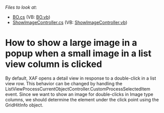 <!-- default file list -->
*Files to look at*:

* [BO.cs](./CS/Solution15.Module.Win/BO.cs) (VB: [BO.vb](./VB/Solution15.Module.Win/BO.vb))
* [ShowImageController.cs](./CS/Solution15.Module.Win/ShowImageController.cs) (VB: [ShowImageController.vb](./VB/Solution15.Module.Win/ShowImageController.vb))
<!-- default file list end -->
# How to show a large image in a popup when a small image in a list view column is clicked


<p>By default, XAF opens a detail view in response to a double-click in a list view row.  This behavior can be changed by handling the ListViewProcessCurrentObjectController.CustomProcessSelectedItem event. Since we want to show an image for double-clicks in Image type columns, we should determine the element under the click point using the GridHitInfo object.</p>

<br/>


